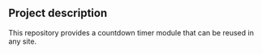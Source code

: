 ## Project description

This repository provides a countdown timer module that can be reused in any site.